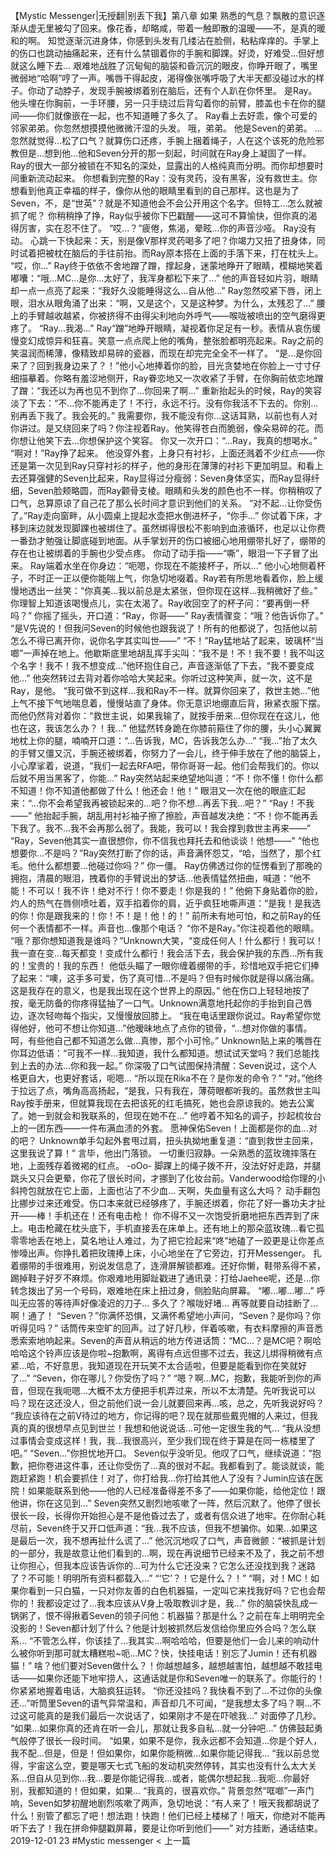 
【Mystic Messenger|无授翻|别丢下我】第八章 如果
熟悉的气息？飘散的意识逐渐从虚无里被勾了回来。像花香，却略咸，带着一触即散的温暖——不，是真的暖和的啊。
知觉逐渐沉进身体，你感到头发有几缕沾在脸侧，粘粘痒痒的。手掌上的伤口也跳动抽痛起来，还有什么禁锢着你的手腕和脚踝。好烫，好难受...但好想就这么睡下去...
艰难地战胜了沉甸甸的脑袋和昏沉沉的眼皮，你睁开眼了，嘴里微弱地“哈啊”哼了一声。嘴唇干得起皮，渴得像张嘴呼吸了大半天都没碰过水的样子。你动了动脖子，发现手腕被绑着别在脑后，还有个人趴在你怀里。
是Ray。
他头埋在你胸前，一手环腰，另一只手绕过后背勾着你的前臂，膝盖也卡在你的腿间——你们就像嵌在一起，也不知道睡了多久了。
Ray看上去好乖，像个可爱的邻家弟弟。你忽然想摸摸他微微汗湿的头发。
哦，弟弟。
他是Seven的弟弟。
...忽然就觉得...松了口气？就算伤口还疼，手腕上捆着绳子，人在这个该死的危险邪教但是...想到他...他和Seven分开的那一刻起，时间就在Ray身上凝固了一样。Ray的很大一部分被锁在不知名的深处，显露出的人格纯真而分明。而你却想要时间重新流动起来。
你想看到完整的Ray：没有灵药，没有黑客，没有救世主。你想看到他真正幸福的样子，像你从他的眼睛里看到的自己那样。这也是为了Seven，不，是“世英”？就是不知道他会不会公开用这个名字。但特工...怎么就被抓了呢？
你稍稍挣了挣，Ray似乎被你下巴戳醒——这可不算愉快，但你真的渴得厉害，实在忍不住了。
“哎...？”疲倦，焦渴，晕眩...你的声音沙哑。
Ray没有动。
心跳一下快起来：天，别是像V那样灵药喝多了吧？你竭力又扭了扭身体，同时试着把被枕在脑后的手往前抬。而Ray原本搭在上面的手落下来，打在枕头上。
“哎，你...”
Ray终于依依不舍地蹭了蹭，撑起身，迷蒙地睁开了眼睛，模糊地笑着嘟囔：“哦...MC...是你...太好了，我浑身都松下来了...”
他的声音轻如片羽，眼睛却一点一点亮了起来：“我好久没能睡得这么...自从他...”
Ray忽然咬紧下唇，闭上眼，泪水从眼角涌了出来：“啊，又是这个，又是这种梦。为什么，太残忍了...”
腰上的手臂越收越紧，你被挤得不由得尖利地向外呼气——喉咙被喷出的空气磨得更疼了。
“Ray...我渴...”
Ray“蹭”地睁开眼睛，凝视着你足足有一秒。表情从哀伤缓慢变幻成惊异和狂喜。笑意一点点爬上他的嘴角，整张脸都明亮起来。Ray之前的笑温润而稀薄，像精致却易碎的瓷器，而现在却完完全全不一样了。
“是...是你回来了？回到我身边来了？！”他小心地捧着你的脸，目光贪婪地在你脸上一寸寸仔细描摹着。你略有羞涩地侧开，Ray眷恋地又一次收紧了手臂，在你胸前依恋地蹭了蹭：“我还以为再也见不到你了...你回来了啊...”
重新抬起头的时候，Ray的笑容淡了下去：“不...你不能再走了！不行，永远不行。没有你我活不下去的。你别...别再丢下我了。我会死的。”
我需要你，我不能没有你...这话耳熟，以前也有人对你讲过。是又绕回来了吗？你注视着Ray。他笑得苍白而脆弱，像朵易碎的花。而你想让他笑下去...你想保护这个笑容。
你又一次开口：“...Ray，我真的想喝水。”
“啊对！”Ray挣了起来。
他没穿外套，上身只有衬衫，上面还溅着不少红点——你还是第一次见到Ray只穿衬衫的样子，他的身形在薄薄的衬衫下更加明显。和看上去还算强健的Seven比起来，Ray显得过分瘦弱：Seven身体坚实，而Ray显得纤细，Seven脸颊略圆，而Ray颧骨支棱。眼睛和头发的颜色也不一样。你稍稍叹了口气，总算原谅了自己花了那么长时间才意识到他们的关系。
“对不起...让你受伤了。”Ray走向窗畔，从小圆桌上提起水壶把水倒进杯子，“你手...”
你试着下床，才移到床边就发现脚踝也被绑住了。虽然绑得很松不影响到血液循环，也足以让你费一番劲才勉强让脚底碰到地面。从手掌划开的伤口被细心地用绷带扎好了，绷带的存在也让被绑着的手腕也少受点疼。
你动了动手指——“嘶”，眼泪一下子冒了出来。
Ray端着水坐在你身边：“呃嗯，你现在不能接杯子，所以...”
他小心地侧着杯子，不时正一正以便你能喘上气，你急切地啜着。Ray若有所思地看着你，脸上缓慢地透出一丝笑：“你真美...我以前总是太紧张，但你现在这样...我稍微好了些。”
你理智上知道该喝慢点儿，实在太渴了。Ray收回空了的杯子问：“要再倒一杯吗？”
你摇了摇头，开口道：“Ray，你哥——”
Ray表情骤变：“哦？他告诉你了。”
“是V先说的！但我问Seven的时候他也跟我说了！所有的他都说了，包括他以前怎么不得已离开你，说你名字其实叫世——”
“不！”Ray猛地站了起来，玻璃杯“当啷”一声掉在地上。他歇斯底里地胡乱挥手尖叫：“我不是！不！我不要！我不叫这个名字！我不！我不想变成...”他环抱住自己，声音逐渐低了下去，“我不要变成他...”
他突然转过去背对着你哈哈大笑起来。你听过这种笑声，就一次，这不是Ray，是他。
“我可做不到这样...我和Ray不一样。就算你回来了，救世主她...”他上气不接下气地喘息着，慢慢站直了身体。你无意识地绷直后背，揪紧衣服下摆。而他仍然背对着你：“救世主说，如果我输了，就按手册来...但你现在在这儿，他也在这，我该怎么办？！我...”
他猛然转身跪在你膝前箍住了你的腰，头小心翼翼地枕上你的腿，喃喃开口道：“...告诉我，MC，告诉我怎么办...”
“我...”抬了太久的手臂又僵又沉，手腕还被绑着，你努力了一会儿，终于伸手放在了他的脑袋上，小心摩挲着，说道，“我们一起去RFA吧，带你哥哥一起。他们会帮我们的。你以后就不用当黑客了，你能...”
Ray突然站起来绝望地叫道：“不！你不懂！你什么都不知道！你不知道他都做了什么！他还会！他！”
眼泪又一次在他的眼底汇起来：“...你不会希望我再被锁起来的...吧？你不想...再丢下我...吧？”
“Ray！不我——”
他抬起手腕，胡乱用衬衫袖子擦了擦脸，声音越发决绝：“不！你不能再丢下我了。我不...我不会再那么弱了。我能，我可以！我会撑到救世主再来——”
“Ray，Seven他其实一直很想你，你不信我也拜托去和他谈谈！他想——”
“他也想要你...不是吗？”Ray突然打断了你的话，声音满怀怨艾，“哈，当然了，那个红毛。他什么都想要...他碰过你吗？”
你一僵。
Ray仿佛透过你的怔愣看到了那晚的拥抱，清晨的眼泪，拽着你的手臂说出的梦话...他表情猛然扭曲，喊道：“他不能！不可以！我不许！绝对不行！你不要走！你是我的！”
他俯下身贴着你的脸，灼人的热气在唇侧喷吐着，双手掐着你的肩，近乎疯狂地嘶声道：“是我！是我选的你！你是跟我来的！你！不！是！他！的！”
前所未有地可怕，和之前Ray的任何一个表情都不一样。声音也...像那个电话？
“你不是Ray。”你注视着他的眼睛。
“哦？那你想知道我是谁吗？”Unknown大笑，“变成任何人！什么都行！我可以！我一直在变...每天都变！变成什么都行！我会活下去，我会保护我的东西...所有我的！宝贵的！我的东西！
他低头瞄了一眼你缠着绷带的手，珍惜地双手把它们捧了起来：“噢，这手多可爱，伤了真可惜...不是吗？但有时候你就是得以痛治痛。这是我存在的意义，也是我出现在这个世界上的原因。”
他在伤口上轻轻地按了按，毫无防备的你疼得猛抽了一口气。Unknown满意地托起你的手抬到自己唇边，逐次轻吻每个指尖，又慢慢放回膝上。
“我在电话里跟你说过。Ray希望你觉得他好，他可不想让你知道...”他暧昧地点了点你的锁骨，“...想对你做的事情。呵，有些他自己都不知道怎么做...真惨，那个小可怜。”
Unknown贴上来的嘴唇在你耳边低语：“可我不一样...我知道，我什么都知道。想试试天堂吗？我们总能找到上去的办法...你和我一起。”
你深吸了口气试图保持清醒：Seven说过，这个人格更自大，也更好套话，呃嗯...
“所以现在Rika不在？是你发的命令？”
“对。”他终于拉远了点，嘴角高高扬起，“是我，只有我在，薄荷眼都听我的。虽然救世主叫Ray按手册来，但就算我现在去把该死的红毛搞死，她也会原谅我的。她去公寓了。她一到就会和我联系的，但现在她不在...”
他哼着不知名的调子，抄起梳妆台上的一团东西——一件布满血渍的外套。
愿神保佑Seven！上面都是你的血...对的吧？
Unknown单手勾起外套甩过肩，扭头执拗地重复道：“直到救世主回来，这里我说了算！”
言毕，他出门落锁。
一切重归寂静。一朵熟悉的蓝玫瑰摔落在地，上面残存着微褐的红点。
-oOo-
脚踝上的绳子拨不开，没法好好走路，并腿跳头又只会更晕，你花了很长时间，才挪到了化妆台前。Vanderwood给你理的小斜挎包就放在它上面，上面也沾了不少血...
天啊，失血量有这么大吗？
动手翻包比挪步过来还难受。伤口本来就已经够疼了，手腕还绑着，你花了好一番功夫才扯开——棒！手机还在！还有电击枪！
你不得不又一次饱受折磨地把东西弄到了床上。电击枪藏在枕头底下，手机直接丢在床单上。还有地上的那朵蓝玫瑰...看它孤零零地丢在地上，莫名地让人难过，为了把它捡起来“咚”地磕了一跤更是让你差点惨嚎出声。你挣扎着把玫瑰捧上床，小心地坐在了它旁边，打开Messenger。
扎着绷带的手很难用，别说发信息了，连滑屏解锁都难。还好你懒，鞋带系得不紧，踢掉鞋子好歹不麻烦。你艰难地用脚趾戳进了通讯录：打给Jaehee呢，还是...你转念拨出了另一个号码，艰难地在床上扭过身，侧脸贴向屏幕。
“嘟...嘟...嘟...”
呼叫无应答的等待声好像凌迟的刀子...
多久了？喉咙好堵...
再等就要自动挂断了...啊！通了！
“Seven？”你满怀恐惧，又满怀希望地小声问，“Seven？是你吗？你听得见吗？”
话筒传来空旷的回声。过了好几秒，伴着咳嗽，有衣料摩擦的声音悉悉索索地响起来。Seven的声音从稍远的地方传进话筒：“MC...？是MC吧？啊哈哈哈这个铃声应该是你啦~抱歉啊，离得有点远但挪不过去，我这儿绑得稍微有点紧...哈，不好意思，我知道现在开玩笑不太合适啦，但要是能看到你在笑就好了...”
“Seven，你在哪儿？你受伤了吗？”
“嗯？啊...MC，抱歉，我能听到你的声音，但现在我呃嗯...大概不太方便把手机弄过来，所以不太清楚。先听我说可以吗？现在这还没人，但之前他们说一会儿就要回来再...咳，总之，先听我说好吗？
“我应该待在之前V待过的地方，你记得的吧？现在就那些戴兜帽的人来过，但我真的真的很想早点见到世兰！我想和他说说话...可他一定很生我的气...
“我从没想过事情会变成这样！我，我...我很高兴，至少我们现在终于算是在同一栋楼里了吧。”
“Seven...”你担忧地开口。
Seven似乎没听见。他叹了口气，继续说道：“抱歉，把你卷进这件事，还让你受伤了...真的很对不起。我都看到了。能谈就谈，能跑赶紧跑！机会要抓住！对了，你打给我...你打给其他人了没有？Jumin应该在医院！如果能联系到他——他的人已经准备得差不多了——如果你能，给他定位！跟他讲，你在这见到...”
Seven突然又剧烈地咳嗽了一阵，然后沉默了。他停了很长很长一段，长得你开始担心是不是他昏过去了，或者有信众进了地牢。在你耐心耗尽前，Seven终于又开口低声道：“我...我不应该，但我不想骗你。如果...如果这是最后一次，我不想再扯什么谎了...”
他沉沉地叹了口气，声音微颤：“被抓是计划的一部分，我是故意让他们看到的...啊，现在再说细节已经来不及了，我之前不想让你担心，但我本应该告诉你的...可为什么它还没来？它怎么还没找到我？迷路了？不可能！明明所有资料都载入...”
“‘它’？！它是什么？！”
“啊，对！MC！如果你看到一只白猫，一只对你友善的白色机器猫，一定叫它来找我好吗？它也会帮你的！我都设定过了...我本应该从V身上吸取教训才是，我...”
你的脑袋快乱成一锅粥了，恨不得揪着Seven的领子问他：机器猫？那是什么？之前在车上明明完全没影的！Seven都计划了什么？他是计划被抓然后发信给你里应外合吗？怎么联系...
“不管怎么样，你该挂了...我其实...啊哈哈哈，但要是他们一会儿来的响动什么被你听到那可就太糟糕啦~呃...MC？快，快挂电话！别忘了Jumin！还有机器猫！”
啥？他们要对Seven做什么？！你越想越多，越想越害怕，越想越不敢挂电话——如果你还能下地牢捞人，这通话就是你和Seven唯一的联系了。你能行的！你紧紧地握着电话，大脑疯狂运转。
“你还没挂吗？我快看不到了...不过你的头像还...”听筒里Seven的语气异常温和，声音却几不可闻，“是我想太多了吗？啊...不过这可能真的是我们最后一次说话了，如果刚才不是在吓唬我...”
对面停了几秒。
“如果...如果你真的还肯在听一会儿，那就让我多自私...就一分钟吧...”
仿佛鼓起勇气般停了很长一段时间。
“如果，如果不是你，我永远都不会知道...你是个好人，我不配...但是，但是！但如果你，如果你能稍微...如果你能记得我...
“我以前总觉得，宇宙这么空，要是哪天七式飞船的发动机突然停转，其实也没有什么太大关系...但自从见到你...我...要是你能记得我...或者，能偶尔想起我...我呃...你最好别，我都知道的！但如果，如果...
“我真的，很喜欢你。”
背景忽然“哐啷”一声门响，Seven如梦初醒地剧烈咳嗽了两声，急切地说：“有人来了！哦天我都胡说了什么！别管了都忘了吧！想法跑！快跑！他们已经上楼梯了！哦天，你绝对不能再听下去了！我在拼命伸腿戳屏幕，要是让你听到他们——”
对方挂断，通话结束。
2019-12-01
23
#Mystic messenger
< 上一篇
